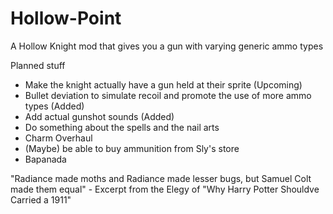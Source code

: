 # Hollow-Point

A Hollow Knight mod that gives you a gun with varying generic ammo types

Planned stuff
- Make the knight actually have a gun held at their sprite (Upcoming)
- Bullet deviation to simulate recoil and promote the use of more ammo types (Added)
- Add actual gunshot sounds (Added)
- Do something about the spells and the nail arts 
- Charm Overhaul
- (Maybe) be able to buy ammunition from Sly's store
- Bapanada

"Radiance made moths and Radiance made lesser bugs, but Samuel Colt made them equal" - Excerpt from the Elegy of "Why Harry Potter Shouldve Carried a 1911" 
